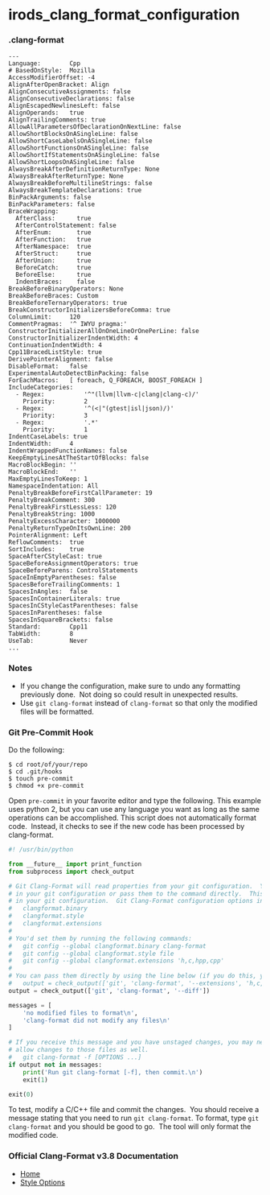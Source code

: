 # irods_clang_format_configuration
### .clang-format
```
---
Language:        Cpp
# BasedOnStyle:  Mozilla
AccessModifierOffset: -4
AlignAfterOpenBracket: Align
AlignConsecutiveAssignments: false
AlignConsecutiveDeclarations: false
AlignEscapedNewlinesLeft: false
AlignOperands:   true
AlignTrailingComments: true
AllowAllParametersOfDeclarationOnNextLine: false
AllowShortBlocksOnASingleLine: false
AllowShortCaseLabelsOnASingleLine: false
AllowShortFunctionsOnASingleLine: false
AllowShortIfStatementsOnASingleLine: false
AllowShortLoopsOnASingleLine: false
AlwaysBreakAfterDefinitionReturnType: None
AlwaysBreakAfterReturnType: None
AlwaysBreakBeforeMultilineStrings: false
AlwaysBreakTemplateDeclarations: true
BinPackArguments: false
BinPackParameters: false
BraceWrapping:
  AfterClass:      true
  AfterControlStatement: false
  AfterEnum:       true
  AfterFunction:   true
  AfterNamespace:  true
  AfterStruct:     true
  AfterUnion:      true
  BeforeCatch:     true
  BeforeElse:      true
  IndentBraces:    false
BreakBeforeBinaryOperators: None
BreakBeforeBraces: Custom
BreakBeforeTernaryOperators: true
BreakConstructorInitializersBeforeComma: true
ColumnLimit:     120
CommentPragmas:  '^ IWYU pragma:'
ConstructorInitializerAllOnOneLineOrOnePerLine: false
ConstructorInitializerIndentWidth: 4
ContinuationIndentWidth: 4
Cpp11BracedListStyle: true
DerivePointerAlignment: false
DisableFormat:   false
ExperimentalAutoDetectBinPacking: false
ForEachMacros:   [ foreach, Q_FOREACH, BOOST_FOREACH ]
IncludeCategories:
  - Regex:           '^"(llvm|llvm-c|clang|clang-c)/'
    Priority:        2
  - Regex:           '^(<|"(gtest|isl|json)/)'
    Priority:        3
  - Regex:           '.*'
    Priority:        1
IndentCaseLabels: true
IndentWidth:     4
IndentWrappedFunctionNames: false
KeepEmptyLinesAtTheStartOfBlocks: false
MacroBlockBegin: ''
MacroBlockEnd:   ''
MaxEmptyLinesToKeep: 1
NamespaceIndentation: All
PenaltyBreakBeforeFirstCallParameter: 19
PenaltyBreakComment: 300
PenaltyBreakFirstLessLess: 120
PenaltyBreakString: 1000
PenaltyExcessCharacter: 1000000
PenaltyReturnTypeOnItsOwnLine: 200
PointerAlignment: Left
ReflowComments:  true
SortIncludes:    true
SpaceAfterCStyleCast: true
SpaceBeforeAssignmentOperators: true
SpaceBeforeParens: ControlStatements
SpaceInEmptyParentheses: false
SpacesBeforeTrailingComments: 1
SpacesInAngles:  false
SpacesInContainerLiterals: true
SpacesInCStyleCastParentheses: false
SpacesInParentheses: false
SpacesInSquareBrackets: false
Standard:        Cpp11
TabWidth:        8
UseTab:          Never
...
```

### Notes
- If you change the configuration, make sure to undo any formatting previously done.&nbsp; Not doing so could result in unexpected results.
- Use `git clang-format` instead of `clang-format` so that only the modified files will be formatted.

### Git Pre-Commit Hook
Do the following:
```
$ cd root/of/your/repo
$ cd .git/hooks
$ touch pre-commit
$ chmod +x pre-commit
```
Open `pre-commit` in your favorite editor and type the following.
This example uses python 2, but you can use any language you want as long as the same operations can be accomplished.
This script does not automatically format code.&nbsp; Instead, it checks to see if the new code has been processed by clang-format.
```python
#! /usr/bin/python

from __future__ import print_function
from subprocess import check_output

# Git Clang-Format will read properties from your git configuration.  You can set default properties
# in your git configuration or pass them to the command directly.  This script assumes you'll set options
# in your git configuration.  Git Clang-Format configuration options include:
#   clangformat.binary
#   clangformat.style
#   clangformat.extensions
#
# You'd set them by running the following commands:
#   git config --global clangformat.binary clang-format
#   git config --global clangformat.style file
#   git config --global clangformat.extensions 'h,c,hpp,cpp'
#
# You can pass them directly by using the line below (if you do this, you'll need to pass them everywhere):
#   output = check_output(['git', 'clang-format', '--extensions', 'h,c,hpp,cpp', '--style', 'file', '--diff'])
output = check_output(['git', 'clang-format', '--diff'])

messages = [
    'no modified files to format\n',
    'clang-format did not modify any files\n'
]

# If you receive this message and you have unstaged changes, you may need to run the following to
# allow changes to those files as well.
#   git clang-format -f [OPTIONS ...]
if output not in messages:
    print('Run git clang-format [-f], then commit.\n')
    exit(1)

exit(0)
```
To test, modify a C/C++ file and commit the changes.&nbsp; You should receive a message stating that you need to run `git clang-format`.
To format, type `git clang-format` and you should be good to go.&nbsp; The tool will only format the modified code.

### Official Clang-Format v3.8 Documentation
- [Home](http://releases.llvm.org/3.8.0/tools/clang/docs/ClangFormat.html)
- [Style Options](http://releases.llvm.org/3.8.0/tools/clang/docs/ClangFormatStyleOptions.html)
